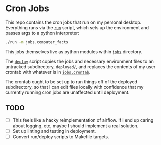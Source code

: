 # Cron Jobs

This repo contains the cron jobs that run on my personal desktop. Everything runs via the [`run`](run) script, which sets up the environment and passes args to a python interpreter:

```sh
./run -m jobs.computer_facts
```

This jobs themselves live as python modules within [`jobs`](jobs/) directory.

The [`deploy`](deploy) script copies the jobs and necessary environment files to an untracked subdirectory, `deployed/`, and replaces the contents of my user crontab with whatever is in [`jobs.crontab`](jobs.crontab). 

The crontab ought to be set up to run things off of the deployed subdirectory, so that I can edit files locally with confidence that my currently running cron jobs are unaffected until deployment. 

## TODO

- [ ] This feels like a hacky reimplementation of airflow. If i end up caring about logging, etc, maybe I should implement a real solution.
- [ ] Set up linting and testing in deployment.
- [ ] Convert run/deploy scripts to Makefile targets.
